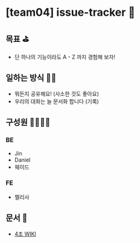 # [team04] issue-tracker 🚀

## 목표 ⛳️

- 단 하나의 기능이라도 A - Z 까지 경험해 보자!

## 일하는 방식 🤼‍♂️

- 뭐든지 공유해요! (사소한 것도 좋아요)
- 우리의 대화는 늘 문서화 합니다 (기록)

## 구성원 🧑‍🧑‍🧒‍🧒

### BE

- Jin
- Daniel
- 웨이드

### FE

- 멜리사

## 문서 💾

- [4조 WIKI](https://github.com/codesquad-masters2024-team04/issue-tracker/wiki/%F0%9F%8F%A1-4%EC%A1%B0-Wiki-%ED%99%88)

